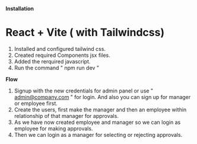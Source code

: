 **Installation**
# React + Vite ( with Tailwindcss)
1. Installed and configured tailwind css.
2. Created required Components jsx files.
3. Added the rerquired javascript.
4. Run the command " npm run dev "

**Flow**
1. Signup with the new credentials for admin panel or use " admin@company.com " for login. And also you can sign up for manager or employee first.
2. Create the users, first make the manager and then an employee within relationship of that manager for approvals.
3. As we have now created employee and manager so we can login as employee for making approvals.
4. Then we can login as a manager for selecting or rejecting approvals.

